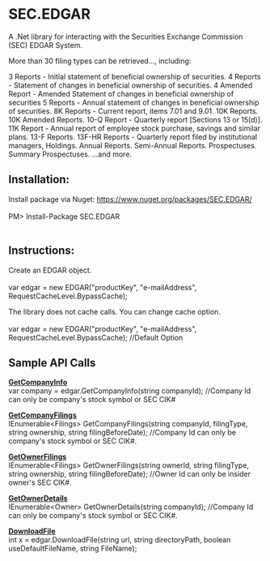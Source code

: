 
# SEC.EDGAR

A .Net library for interacting with the Securities Exchange Commission (SEC) EDGAR System.

More than 30 filing types can be retrieved..., including:

3 Reports - Initial statement of beneficial ownership of securities.
4 Reports - Statement of changes in beneficial ownership of securities.
4 Amended Report - Amended Statement of changes in beneficial ownership of securities
5 Reports - Annual statement of changes in beneficial ownership of securities.
8K Reports - Current report, items 7.01 and 9.01.
10K Reports.
10K Amended Reports.
10-Q Report - Quarterly report [Sections 13 or 15(d)].
11K Report - Annual report of employee stock purchase, savings and similar plans.
13-F Reports.
13F-HR Reports - Quarterly report filed by institutional managers, Holdings.
Annual Reports.
Semi-Annual Reports.
Prospectuses.
Summary Prospectuses.
...and more.


## Installation:

Install package via Nuget: https://www.nuget.org/packages/SEC.EDGAR/<br><br>
PM> Install-Package SEC.EDGAR<br><br>


## Instructions:

Create an EDGAR object.<br><br>
var edgar = new EDGAR("productKey", "e-mailAddress", RequestCacheLevel.BypassCache);

The library does not cache calls. You can change cache option.<br><br>
var edgar = new EDGAR("productKey", "e-mailAddress", RequestCacheLevel.BypassCache); //Default Option


## Sample API Calls

<b><u>GetCompanyInfo</u></b><br>
var company = edgar.GetCompanyInfo(string companyId); //Company Id can only be company's stock symbol or SEC CIK#

<b><u>GetCompanyFilings</u></b><br>
IEnumerable\<Filings\> GetCompanyFilings(string companyId, filingType, string ownership, string filingBeforeDate); //Company Id can only be company's stock symbol or SEC CIK#.

<b><u>GetOwnerFilings</u></b><br>
IEnumerable\<Filings\> GetOwnerFilings(string ownerId, string filingType, string ownership, string filingBeforeDate); //Owner Id can only be insider owner's SEC CIK#.

<b><u>GetOwnerDetails</u></b><br>
IEnumerable\<Owner\> GetOwnerDetails(string companyId); //Company Id can only be company's stock symbol or SEC CIK#.

<b><u>DownloadFile</u></b><br>
int x = edgar.DownloadFile(string url, string directoryPath, boolean useDefaultFileName, string FileName);




